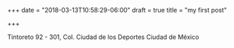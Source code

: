 +++
date = "2018-03-13T10:58:29-06:00"
draft = true
title = "my first post"

+++

Tintoreto 92 - 301, Col. Ciudad de los Deportes
Ciudad de México